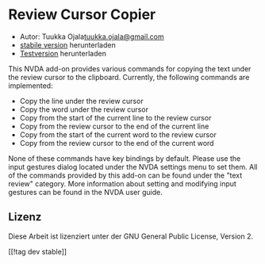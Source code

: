 # Review Cursor Copier #

* Autor: Tuukka Ojala<tuukka.ojala@gmail.com>
* [stabile version][1] herunterladen
* [Testversion][2] herunterladen

This NVDA add-on provides various commands for copying the text under the
review cursor to the clipboard. Currently, the following commands are
implemented:

* Copy the line under the review cursor
* Copy the word under the review cursor
* Copy from the start of the current line to the review cursor
* Copy from the review cursor to the end of the current line
* Copy from the start of the current word to the review cursor
* Copy from the review cursor to the end of the current word

None of these commands have key bindings by default. Please use the input
gestures dialog located under the NVDA settings menu to set them. All of the
commands provided by this add-on can be found under the "text review"
category. More information about setting and modifying input gestures can be
found in the NVDA user guide.

## Lizenz

Diese Arbeit ist lizenziert unter der GNU General Public License, Version 2.

[[!tag dev stable]]

[1]: https://addons.nvda-project.org/files/get.php?file=rccp

[2]: https://addons.nvda-project.org/files/get.php?file=rccp-dev
